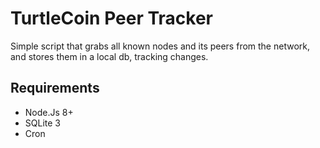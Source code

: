 # TurtleCoin Peer Tracker

Simple script that grabs all known nodes and its peers from the network, and stores them in a local db, tracking changes. 

## Requirements
- Node.Js 8+
- SQLite 3
- Cron